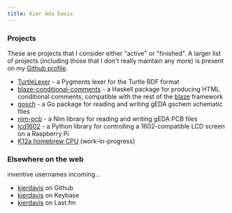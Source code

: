 ```yaml
---
title: Kier Ada Davis
---
```


### Projects

These are projects that I consider either "active" or "finished". A larger list of projects (including those that I don't really maintain any more) is present on my [Github profile][github].

* [TurtleLexer](https://github.com/kierdavis/TurtleLexer) - a Pygments lexer for the Turtle RDF format
* [blaze-conditional-comments](https://github.com/kierdavis/blaze-conditional-comments) - a Haskell package for producing HTML conditional comments, compatible with the rest of the [blaze][blaze] framework
* [gosch](https://github.com/kierdavis/gosch) - a Go package for reading and writing gEDA gschem schematic files
* [nim-pcb](https://github.com/k12a-cpu/nim-pcb) - a Nim library for reading and writing gEDA PCB files
* [lcd1602](https://github.com/kierdavis/lcd1602) - a Python library for controlling a 1602-compatible LCD screen on a Raspberry Pi
* [K12a homebrew CPU](https://github.com/k12a-cpu) (work-in-progress)

[blaze]: https://jaspervdj.be/blaze/

### Elsewhere on the web

inventive usernames incoming...

* [kierdavis][github] on Github
* [kierdavis][keybase] on Keybase
* [kierdavis][lastfm] on Last.fm

[github]: https://github.com/kierdavis
[keybase]: https://keybase.io/kierdavis
[lastfm]: http://www.last.fm/user/kierdavis

